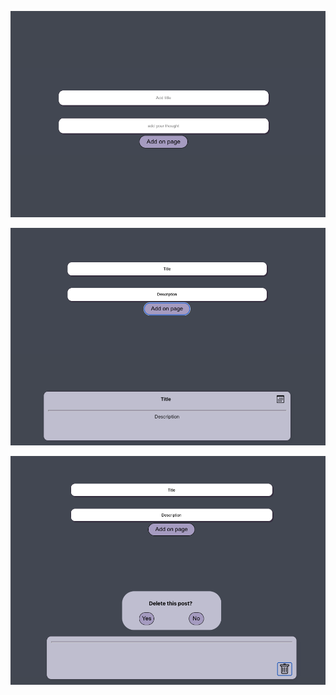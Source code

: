 ![main](https://github.com/byDsh116/selfJournal/blob/main/src/assets/main-page.png?raw=true)

![note](https://github.com/byDsh116/selfJournal/blob/main/src/assets/note.png?raw=true)

![modal](https://github.com/byDsh116/selfJournal/blob/main/src/assets/modal-window.png?raw=true)